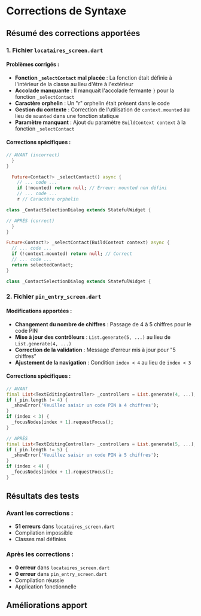 # Corrections de Syntaxe

## Résumé des corrections apportées

### 1. Fichier `locataires_screen.dart`

#### Problèmes corrigés :
- **Fonction `_selectContact` mal placée** : La fonction était définie à l'intérieur de la classe au lieu d'être à l'extérieur
- **Accolade manquante** : Il manquait l'accolade fermante `}` pour la fonction `_selectContact`
- **Caractère orphelin** : Un "r" orphelin était présent dans le code
- **Gestion du contexte** : Correction de l'utilisation de `context.mounted` au lieu de `mounted` dans une fonction statique
- **Paramètre manquant** : Ajout du paramètre `BuildContext context` à la fonction `_selectContact`

#### Corrections spécifiques :

```dart
// AVANT (incorrect)
  }
}

  Future<Contact?> _selectContact() async {
    // ... code ...
    if (!mounted) return null; // Erreur: mounted non défini
    // ... code ...
    r // Caractère orphelin

class _ContactSelectionDialog extends StatefulWidget {
```

```dart
// APRÈS (correct)
  }
}

Future<Contact?> _selectContact(BuildContext context) async {
  // ... code ...
  if (!context.mounted) return null; // Correct
  // ... code ...
  return selectedContact;
}

class _ContactSelectionDialog extends StatefulWidget {
```

### 2. Fichier `pin_entry_screen.dart`

#### Modifications apportées :
- **Changement du nombre de chiffres** : Passage de 4 à 5 chiffres pour le code PIN
- **Mise à jour des contrôleurs** : `List.generate(5, ...)` au lieu de `List.generate(4, ...)`
- **Correction de la validation** : Message d'erreur mis à jour pour "5 chiffres"
- **Ajustement de la navigation** : Condition `index < 4` au lieu de `index < 3`

#### Corrections spécifiques :

```dart
// AVANT
final List<TextEditingController> _controllers = List.generate(4, ...);
if (_pin.length != 4) {
  _showError('Veuillez saisir un code PIN à 4 chiffres');
}
if (index < 3) {
  _focusNodes[index + 1].requestFocus();
}

// APRÈS
final List<TextEditingController> _controllers = List.generate(5, ...);
if (_pin.length != 5) {
  _showError('Veuillez saisir un code PIN à 5 chiffres');
}
if (index < 4) {
  _focusNodes[index + 1].requestFocus();
}
```

## Résultats des tests

### Avant les corrections :
- **51 erreurs** dans `locataires_screen.dart`
- Compilation impossible
- Classes mal définies

### Après les corrections :
- **0 erreur** dans `locataires_screen.dart`
- **0 erreur** dans `pin_entry_screen.dart`
- Compilation réussie
- Application fonctionnelle

## Améliorations apport
